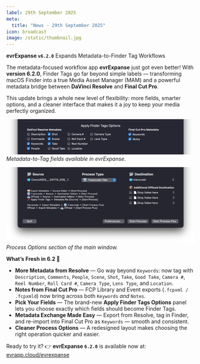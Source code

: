 ```yaml
---
label: 29th September 2025
meta:
  title: "News - 29th September 2025"
icon: broadcast
image: /static/thumbnail.jpg
---
```


**evrExpanse `v6.2.0`** Expands Metadata-to-Finder Tag Workflows  

The metadata-focused workflow app **evrExpanse** just got even better! With **version 6.2.0**, Finder Tags go far beyond simple labels — transforming macOS Finder into a true Media Asset Manager (MAM) and a powerful metadata bridge between **DaVinci Resolve** and **Final Cut Pro**.

This update brings a whole new level of flexibility: more fields, smarter options, and a cleaner interface that makes it a joy to keep your media perfectly organized.

![](/static/evrE620_main_tag_fields.png)  
*Metadata-to-Tag fields available in evrExpanse.*

![](/static/evrE620_main_transcode.png)  
*Process Options section of the main window.*

**What’s Fresh in 6.2 🚀**
- **More Metadata from Resolve** — Go way beyond `Keywords`: now tag with `Description`, `Comments`, `People`, `Scene`, `Shot`, `Take`, `Good Take`, `Camera #`, `Reel Number`, `Roll Card #`, `Camera Type`, `Lens Type`, and `Location`.  
- **Notes from Final Cut Pro** — FCP Library and Event exports (`.fcpxml / .fcpxmld`) now bring across both `Keywords` *and* `Notes`.
- **Pick Your Fields** — The brand-new **Apply Finder Tags Options** panel lets you choose exactly which fields should become Finder Tags.
- **Metadata Exchange Made Easy** — Export from Resolve, tag in Finder, and re-import into Final Cut Pro as `Keywords` — smooth and consistent.  
- **Cleaner Process Options** — A redesigned layout makes choosing the right operation quicker and easier.  

Ready to try it?
👉 **evrExpanse `6.2.0`** is available now at: [evrapp.cloud/evrexpanse](https://www.evrapp.cloud/evrexpanse)